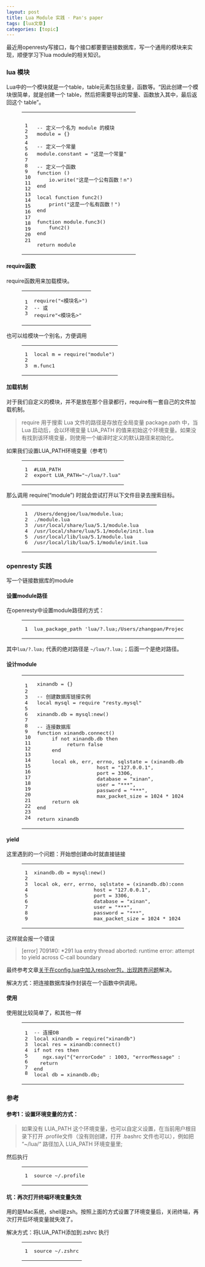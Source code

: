 ```yaml
---
layout: post
title: Lua Module 实践 · Pan's paper 
tags: [lua文章]
categories: [topic]
---
```

<p>最近用openresty写接口，每个接口都要要链接数据库，写一个通用的模块来实现，顺便学习下lua module的相关知识。</p>

<h3 id="lua-模块"><a href="#lua-模块" class="headerlink" title="lua 模块"></a>lua 模块</h3><p>Lua中的一个模块就是一个table，table元素包括变量，函数等。“因此创建一个模块很简单，就是创建一个 table，然后把需要导出的常量、函数放入其中，最后返回这个 table”。</p>
<figure class="highlight lua"><table><tbody><tr><td class="gutter"><pre><span class="line">1</span><br/><span class="line">2</span><br/><span class="line">3</span><br/><span class="line">4</span><br/><span class="line">5</span><br/><span class="line">6</span><br/><span class="line">7</span><br/><span class="line">8</span><br/><span class="line">9</span><br/><span class="line">10</span><br/><span class="line">11</span><br/><span class="line">12</span><br/><span class="line">13</span><br/><span class="line">14</span><br/><span class="line">15</span><br/><span class="line">16</span><br/><span class="line">17</span><br/><span class="line">18</span><br/><span class="line">19</span><br/><span class="line">20</span><br/><span class="line">21</span><br/></pre></td><td class="code"><pre><span class="line"></span><br/><span class="line"><span class="comment">-- 定义一个名为 module 的模块</span></span><br/><span class="line"><span class="built_in">module</span> = {}</span><br/><span class="line"></span><br/><span class="line"><span class="comment">-- 定义一个常量</span></span><br/><span class="line"><span class="built_in">module</span>.constant = <span class="string">&#34;这是一个常量&#34;</span></span><br/><span class="line"></span><br/><span class="line"><span class="comment">-- 定义一个函数</span></span><br/><span class="line"><span class="function"><span class="keyword">function</span> <span class="params">()</span></span></span><br/><span class="line">    <span class="built_in">io</span>.write(<span class="string">&#34;这是一个公有函数！n&#34;</span>)</span><br/><span class="line"><span class="keyword">end</span></span><br/><span class="line"></span><br/><span class="line"><span class="keyword">local</span> <span class="function"><span class="keyword">function</span> <span class="title">func2</span><span class="params">()</span></span></span><br/><span class="line">    <span class="built_in">print</span>(<span class="string">&#34;这是一个私有函数！&#34;</span>)</span><br/><span class="line"><span class="keyword">end</span></span><br/><span class="line"></span><br/><span class="line"><span class="function"><span class="keyword">function</span> <span class="title">module.func3</span><span class="params">()</span></span></span><br/><span class="line">    func2()</span><br/><span class="line"><span class="keyword">end</span></span><br/><span class="line"></span><br/><span class="line"><span class="keyword">return</span> <span class="built_in">module</span></span><br/></pre></td></tr></tbody></table></figure>
<h4 id="require函数"><a href="#require函数" class="headerlink" title="require函数"></a>require函数</h4><p>require函数用来加载模块。</p>
<figure class="highlight lua"><table><tbody><tr><td class="gutter"><pre><span class="line">1</span><br/><span class="line">2</span><br/><span class="line">3</span><br/></pre></td><td class="code"><pre><span class="line"><span class="built_in">require</span>(<span class="string">&#34;&lt;模块名&gt;&#34;</span>)</span><br/><span class="line"><span class="comment">-- 或</span></span><br/><span class="line"><span class="built_in">require</span><span class="string">&#34;&lt;模块名&gt;&#34;</span></span><br/></pre></td></tr></tbody></table></figure>
<p>也可以给模块一个别名，方便调用</p>
<figure class="highlight lua"><table><tbody><tr><td class="gutter"><pre><span class="line">1</span><br/><span class="line">2</span><br/><span class="line">3</span><br/></pre></td><td class="code"><pre><span class="line"><span class="keyword">local</span> m = <span class="built_in">require</span>(<span class="string">&#34;module&#34;</span>)</span><br/><span class="line"></span><br/><span class="line">m.func1</span><br/></pre></td></tr></tbody></table></figure>
<h4 id="加载机制"><a href="#加载机制" class="headerlink" title="加载机制"></a>加载机制</h4><p>对于我们自定义的模块，并不是放在那个目录都行，require有一套自己的文件加载机制。</p>
<blockquote>
<p>require 用于搜索 Lua 文件的路径是存放在全局变量 package.path 中，当 Lua 启动后，会以环境变量 LUA_PATH 的值来初始这个环境变量。如果没有找到该环境变量，则使用一个编译时定义的默认路径来初始化。</p>
</blockquote>
<p>如果我们设置LUA_PATH环境变量（参考1）</p>
<figure class="highlight bash"><table><tbody><tr><td class="gutter"><pre><span class="line">1</span><br/><span class="line">2</span><br/></pre></td><td class="code"><pre><span class="line"><span class="comment">#LUA_PATH</span></span><br/><span class="line"><span class="built_in">export</span> LUA_PATH=<span class="string">&#34;~/lua/?.lua&#34;</span></span><br/></pre></td></tr></tbody></table></figure>
<p>那么调用 require(“module”) 时就会尝试打开以下文件目录去搜索目标。</p>
<figure class="highlight plain"><table><tbody><tr><td class="gutter"><pre><span class="line">1</span><br/><span class="line">2</span><br/><span class="line">3</span><br/><span class="line">4</span><br/><span class="line">5</span><br/><span class="line">6</span><br/></pre></td><td class="code"><pre><span class="line">/Users/dengjoe/lua/module.lua;</span><br/><span class="line">./module.lua</span><br/><span class="line">/usr/local/share/lua/5.1/module.lua</span><br/><span class="line">/usr/local/share/lua/5.1/module/init.lua</span><br/><span class="line">/usr/local/lib/lua/5.1/module.lua</span><br/><span class="line">/usr/local/lib/lua/5.1/module/init.lua</span><br/></pre></td></tr></tbody></table></figure>
<h3 id="openresty-实践"><a href="#openresty-实践" class="headerlink" title="openresty 实践"></a>openresty 实践</h3><p>写一个链接数据库的module</p>
<h4 id="设置module路径"><a href="#设置module路径" class="headerlink" title="设置module路径"></a>设置module路径</h4><p>在openresty中设置module路径的方式：</p>
<figure class="highlight lua"><table><tbody><tr><td class="gutter"><pre><span class="line">1</span><br/></pre></td><td class="code"><pre><span class="line">lua_package_path <span class="string">&#39;lua/?.lua;/Users/zhangpan/Project/XinanServer/XinanServer/lua/module/?.lua;;&#39;</span>;</span><br/></pre></td></tr></tbody></table></figure>
<p>其中<code>lua/?.lua;</code> 代表的绝对路径是 <code>~/lua/?.lua;</code>；后面一个是绝对路径。</p>
<h4 id="设计module"><a href="#设计module" class="headerlink" title="设计module"></a>设计module</h4><figure class="highlight lua"><table><tbody><tr><td class="gutter"><pre><span class="line">1</span><br/><span class="line">2</span><br/><span class="line">3</span><br/><span class="line">4</span><br/><span class="line">5</span><br/><span class="line">6</span><br/><span class="line">7</span><br/><span class="line">8</span><br/><span class="line">9</span><br/><span class="line">10</span><br/><span class="line">11</span><br/><span class="line">12</span><br/><span class="line">13</span><br/><span class="line">14</span><br/><span class="line">15</span><br/><span class="line">16</span><br/><span class="line">17</span><br/><span class="line">18</span><br/><span class="line">19</span><br/><span class="line">20</span><br/><span class="line">21</span><br/><span class="line">22</span><br/><span class="line">23</span><br/><span class="line">24</span><br/></pre></td><td class="code"><pre><span class="line">xinandb = {}</span><br/><span class="line"></span><br/><span class="line"><span class="comment">-- 创建数据库链接实例</span></span><br/><span class="line"><span class="keyword">local</span> mysql = <span class="built_in">require</span> <span class="string">&#34;resty.mysql&#34;</span></span><br/><span class="line"></span><br/><span class="line">xinandb.db = mysql:new()</span><br/><span class="line"></span><br/><span class="line"><span class="comment">-- 连接数据库</span></span><br/><span class="line"><span class="function"><span class="keyword">function</span> <span class="title">xinandb.connect</span><span class="params">()</span></span></span><br/><span class="line">     <span class="keyword">if</span> <span class="keyword">not</span> xinandb.db <span class="keyword">then</span></span><br/><span class="line">          <span class="keyword">return</span> <span class="keyword">false</span></span><br/><span class="line">     <span class="keyword">end</span></span><br/><span class="line"></span><br/><span class="line">     <span class="keyword">local</span> ok, err, errno, sqlstate = (xinandb.db):connect {</span><br/><span class="line">                    host = <span class="string">&#34;127.0.0.1&#34;</span>,</span><br/><span class="line">                    port = <span class="number">3306</span>,</span><br/><span class="line">                    database = <span class="string">&#34;xinan&#34;</span>,</span><br/><span class="line">                    user = <span class="string">&#34;***&#34;</span>,</span><br/><span class="line">                    password = <span class="string">&#34;***&#34;</span>,</span><br/><span class="line">                    max_packet_size = <span class="number">1024</span> * <span class="number">1024</span> }</span><br/><span class="line">     <span class="keyword">return</span> ok               </span><br/><span class="line"><span class="keyword">end</span></span><br/><span class="line"></span><br/><span class="line"><span class="keyword">return</span> xinandb</span><br/></pre></td></tr></tbody></table></figure>
<h4 id="yield"><a href="#yield" class="headerlink" title="yield"></a>yield</h4><p>这里遇到的一个问题：开始想创建db时就直接链接</p>
<figure class="highlight lua"><table><tbody><tr><td class="gutter"><pre><span class="line">1</span><br/><span class="line">2</span><br/><span class="line">3</span><br/><span class="line">4</span><br/><span class="line">5</span><br/><span class="line">6</span><br/><span class="line">7</span><br/><span class="line">8</span><br/><span class="line">9</span><br/></pre></td><td class="code"><pre><span class="line">xinandb.db = mysql:new()</span><br/><span class="line"></span><br/><span class="line"><span class="keyword">local</span> ok, err, errno, sqlstate = (xinandb.db):connect {</span><br/><span class="line">                    host = <span class="string">&#34;127.0.0.1&#34;</span>,</span><br/><span class="line">                    port = <span class="number">3306</span>,</span><br/><span class="line">                    database = <span class="string">&#34;xinan&#34;</span>,</span><br/><span class="line">                    user = <span class="string">&#34;***&#34;</span>,</span><br/><span class="line">                    password = <span class="string">&#34;***&#34;</span>,</span><br/><span class="line">                    max_packet_size = <span class="number">1024</span> * <span class="number">1024</span> }</span><br/></pre></td></tr></tbody></table></figure>
<p>这样就会报一个错误</p>
<blockquote>
<p>[error] 7091#0: *291 lua entry thread aborted: runtime error: attempt to yield across C-call boundary</p>
</blockquote>
<p>最终参考文章<a href="https://orchina.org/topic/50/view" target="_blank" rel="external noopener noreferrer">关于在config.lua中加入resolver包，出现跨界问题</a>解决。</p>
<p>解决方式：把连接数据库操作封装在一个函数中供调用。</p>
<h4 id="使用"><a href="#使用" class="headerlink" title="使用"></a>使用</h4><p>使用就比较简单了，和其他一样</p>
<figure class="highlight lua"><table><tbody><tr><td class="gutter"><pre><span class="line">1</span><br/><span class="line">2</span><br/><span class="line">3</span><br/><span class="line">4</span><br/><span class="line">5</span><br/><span class="line">6</span><br/><span class="line">7</span><br/><span class="line">8</span><br/></pre></td><td class="code"><pre><span class="line"><span class="comment">-- 连接DB</span></span><br/><span class="line"><span class="keyword">local</span> xinandb = <span class="built_in">require</span>(<span class="string">&#34;xinandb&#34;</span>)</span><br/><span class="line"><span class="keyword">local</span> res = xinandb:connect()</span><br/><span class="line"><span class="keyword">if</span> <span class="keyword">not</span> res <span class="keyword">then</span></span><br/><span class="line">	ngx.say(<span class="string">&#34;{&#34;errorCode&#34; : 1003, &#34;errorMessage&#34; : &#34;连接数据库错误&#34;}&#34;</span>)</span><br/><span class="line">	<span class="keyword">return</span></span><br/><span class="line"><span class="keyword">end</span></span><br/><span class="line"><span class="keyword">local</span> db = xinandb.db;</span><br/></pre></td></tr></tbody></table></figure>
<h3 id="参考"><a href="#参考" class="headerlink" title="参考"></a>参考</h3><h4 id="参考1：设置环境变量的方式："><a href="#参考1：设置环境变量的方式：" class="headerlink" title="参考1：设置环境变量的方式："></a>参考1：设置环境变量的方式：</h4><blockquote>
<p>如果没有 LUA_PATH 这个环境变量，也可以自定义设置，在当前用户根目录下打开 .profile文件（没有则创建，打开 .bashrc 文件也可以），例如把 “~/lua/“ 路径加入 LUA_PATH 环境变量里;</p>
</blockquote>
<p>然后执行</p>
<figure class="highlight bash"><table><tbody><tr><td class="gutter"><pre><span class="line">1</span><br/></pre></td><td class="code"><pre><span class="line"><span class="built_in">source</span> ~/.profile</span><br/></pre></td></tr></tbody></table></figure>
<h4 id="坑：再次打开终端环境变量失效"><a href="#坑：再次打开终端环境变量失效" class="headerlink" title="坑：再次打开终端环境变量失效"></a>坑：再次打开终端环境变量失效</h4><p>用的是Mac系统，shell是zsh。按照上面的方式设置了环境变量后，关闭终端，再次打开后环境变量就失效了。</p>
<p>解决方式：将LUA_PATH添加到.zshrc 执行</p>
<figure class="highlight bash"><table><tbody><tr><td class="gutter"><pre><span class="line">1</span><br/></pre></td><td class="code"><pre><span class="line"><span class="built_in">source</span> ~/.zshrc</span><br/></pre></td></tr></tbody></table></figure>